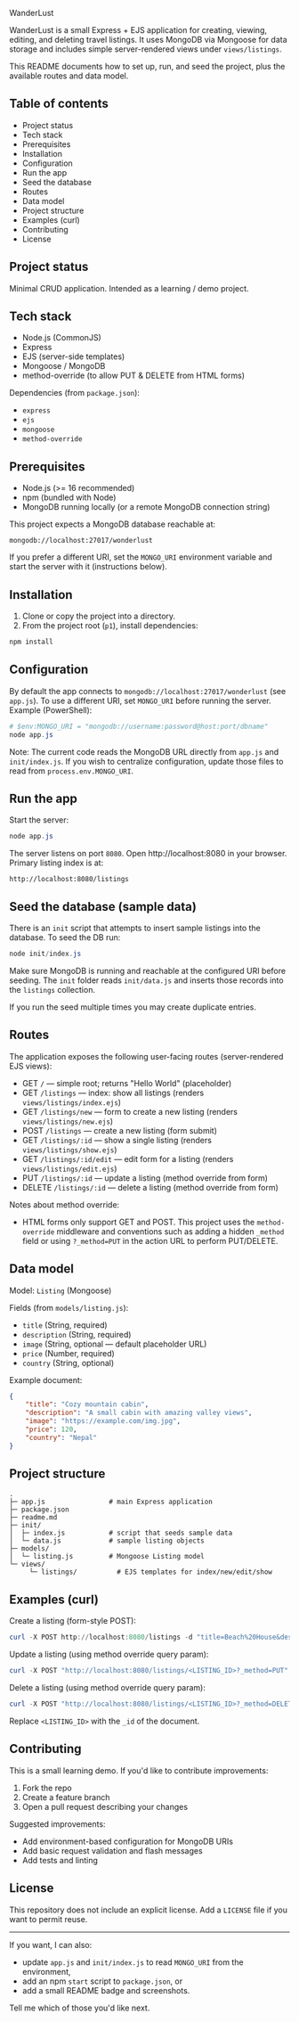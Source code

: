 WanderLust

WanderLust is a small Express + EJS application for creating, viewing, editing, and deleting travel listings. It uses MongoDB via Mongoose for data storage and includes simple server-rendered views under `views/listings`.

This README documents how to set up, run, and seed the project, plus the available routes and data model.

## Table of contents
- Project status
- Tech stack
- Prerequisites
- Installation
- Configuration
- Run the app
- Seed the database
- Routes
- Data model
- Project structure
- Examples (curl)
- Contributing
- License

## Project status

Minimal CRUD application. Intended as a learning / demo project.

## Tech stack

- Node.js (CommonJS)
- Express
- EJS (server-side templates)
- Mongoose / MongoDB
- method-override (to allow PUT & DELETE from HTML forms)

Dependencies (from `package.json`):

- `express`
- `ejs`
- `mongoose`
- `method-override`

## Prerequisites

- Node.js (>= 16 recommended)
- npm (bundled with Node)
- MongoDB running locally (or a remote MongoDB connection string)

This project expects a MongoDB database reachable at:

`mongodb://localhost:27017/wonderlust`

If you prefer a different URI, set the `MONGO_URI` environment variable and start the server with it (instructions below).

## Installation

1. Clone or copy the project into a directory.
2. From the project root (`p1`), install dependencies:

```powershell
npm install
```

## Configuration

By default the app connects to `mongodb://localhost:27017/wonderlust` (see `app.js`). To use a different URI, set `MONGO_URI` before running the server. Example (PowerShell):

```powershell
# $env:MONGO_URI = "mongodb://username:password@host:port/dbname"
node app.js
```

Note: The current code reads the MongoDB URL directly from `app.js` and `init/index.js`. If you wish to centralize configuration, update those files to read from `process.env.MONGO_URI`.

## Run the app

Start the server:

```powershell
node app.js
```

The server listens on port `8080`. Open http://localhost:8080 in your browser. Primary listing index is at:

```
http://localhost:8080/listings
```

## Seed the database (sample data)

There is an `init` script that attempts to insert sample listings into the database. To seed the DB run:

```powershell
node init/index.js
```

Make sure MongoDB is running and reachable at the configured URI before seeding. The `init` folder reads `init/data.js` and inserts those records into the `listings` collection.

If you run the seed multiple times you may create duplicate entries.

## Routes

The application exposes the following user-facing routes (server-rendered EJS views):

- GET `/` — simple root; returns "Hello World" (placeholder)
- GET `/listings` — index: show all listings (renders `views/listings/index.ejs`)
- GET `/listings/new` — form to create a new listing (renders `views/listings/new.ejs`)
- POST `/listings` — create a new listing (form submit)
- GET `/listings/:id` — show a single listing (renders `views/listings/show.ejs`)
- GET `/listings/:id/edit` — edit form for a listing (renders `views/listings/edit.ejs`)
- PUT `/listings/:id` — update a listing (method override from form)
- DELETE `/listings/:id` — delete a listing (method override from form)

Notes about method override:

- HTML forms only support GET and POST. This project uses the `method-override` middleware and conventions such as adding a hidden `_method` field or using `?_method=PUT` in the action URL to perform PUT/DELETE.

## Data model

Model: `Listing` (Mongoose)

Fields (from `models/listing.js`):

- `title` (String, required)
- `description` (String, required)
- `image` (String, optional — default placeholder URL)
- `price` (Number, required)
- `country` (String, optional)

Example document:

```json
{
	"title": "Cozy mountain cabin",
	"description": "A small cabin with amazing valley views",
	"image": "https://example.com/img.jpg",
	"price": 120,
	"country": "Nepal"
}
```

## Project structure

```
. 
├─ app.js                # main Express application
├─ package.json
├─ readme.md
├─ init/
│  ├─ index.js           # script that seeds sample data
│  └─ data.js            # sample listing objects
├─ models/
│  └─ listing.js         # Mongoose Listing model
└─ views/
	 └─ listings/          # EJS templates for index/new/edit/show
```

## Examples (curl)

Create a listing (form-style POST):

```powershell
curl -X POST http://localhost:8080/listings -d "title=Beach%20House&description=Sea%20view&price=250&country=Spain"
```

Update a listing (using method override query param):

```powershell
curl -X POST "http://localhost:8080/listings/<LISTING_ID>?_method=PUT" -d "title=Updated%20title&price=300"
```

Delete a listing (using method override query param):

```powershell
curl -X POST "http://localhost:8080/listings/<LISTING_ID>?_method=DELETE"
```

Replace `<LISTING_ID>` with the `_id` of the document.

## Contributing

This is a small learning demo. If you'd like to contribute improvements:

1. Fork the repo
2. Create a feature branch
3. Open a pull request describing your changes

Suggested improvements:

- Add environment-based configuration for MongoDB URIs
- Add basic request validation and flash messages
- Add tests and linting

## License

This repository does not include an explicit license. Add a `LICENSE` file if you want to permit reuse.

---

If you want, I can also:

- update `app.js` and `init/index.js` to read `MONGO_URI` from the environment,
- add an npm `start` script to `package.json`, or
- add a small README badge and screenshots.

Tell me which of those you'd like next.
